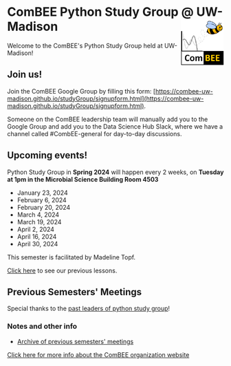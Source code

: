 # ComBEE Python Study Group @ UW-Madison  <img align="right" width="100" src="img/combee-sticker.png">

Welcome to the ComBEE's Python Study Group held at UW-Madison!

## Join us!
Join the ComBEE Google Group by filling this form:
[https://combee-uw-madison.github.io/studyGroup/signupform.html](https://combee-uw-madison.github.io/studyGroup/signupform.html).

Someone on the ComBEE leadership team will manually add you to the Google Group and add you to the Data Science Hub Slack, where we have a channel called #CombEE-general for day-to-day discussions.

## Upcoming events!
Python Study Group in **Spring 2024** will happen every 2 weeks, on **Tuesday at 1pm in the Microbial Science Building Room 4503**
- January 23, 2024
- February 6, 2024
- February 20, 2024
- March 4, 2024
- March 19, 2024
- April 2, 2024
- April 16, 2024
- April 30, 2024

This semester is facilitated by Madeline Topf.

[Click here](https://github.com/ComBEE-UW-Madison/PythonStudyGroup) to see our previous lessons. 

## Previous Semesters' Meetings
Special thanks to the [past leaders of python study group](Archive/Past_Leaders.md)!

### Notes and other info
- [Archive of previous semesters' meetings](https://github.com/ComBEE-UW-Madison/PythonStudyGroup/tree/master/Archive#python-study-group-archive)

[Click here for more info about the ComBEE organization website](https://combee-uw-madison.github.io/studyGroup/)
